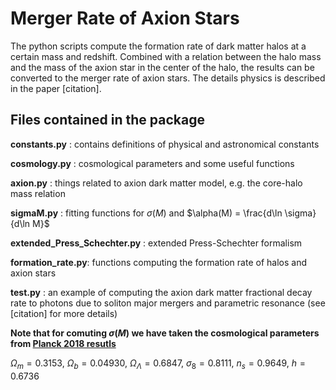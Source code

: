 # Merger Rate of Axion Stars
The python scripts compute the formation rate of dark matter halos at a certain mass and redshift. Combined with a relation between the halo mass and the mass of the axion star in the center of the halo, the results can be converted to the merger rate of axion stars. The details physics is described in the paper [citation].

## Files contained in the package

**constants.py** : contains definitions of physical and astronomical constants

**cosmology.py** : cosmological parameters and some useful functions

**axion.py**     : things related to axion dark matter model, e.g. the core-halo mass relation

**sigmaM.py**    : fitting functions for $\sigma(M)$ and $\alpha(M) = \frac{d\ln \sigma}{d\ln M}$

**extended_Press_Schechter.py** : extended Press-Schechter formalism

**formation_rate.py**: functions computing the formation rate of halos and axion stars

**test.py**      : an example of computing the axion dark matter fractional decay rate to photons due to soliton major mergers and parametric resonance (see [citation] for more details)

**Note that for comuting $\sigma(M)$ we have taken the cosmological parameters from [Planck 2018 resutls](https://arxiv.org/abs/1807.06211)**

$\Omega_m = 0.3153$, $\Omega_b=0.04930$, $\Omega_\Lambda  = 0.6847$, $\sigma_8 =0.8111$, $n_s=0.9649$, $h=0.6736$
